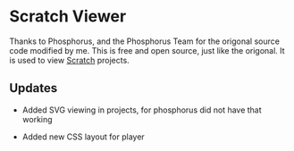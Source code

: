 # Scratch Viewer
Thanks to Phosphorus, and the Phosphorus Team for the origonal source code modified by me. This is free and open source, just like the origonal. It is used to view <a href="scratch.mit.edu">Scratch</a> projects.
## Updates
- Added SVG viewing in projects, for phosphorus did not have that working

- Added new CSS layout for player

